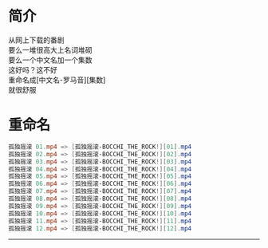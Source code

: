 # 简介
从网上下载的番剧  
要么一堆很高大上名词堆砌  
要么一个中文名加一个集数  
这好吗？这不好  
重命名成\[中文名-罗马音\]\[集数\]  
就很舒服
# 重命名
```powershell
孤独摇滚 01.mp4 => [孤独摇滚-BOCCHI_THE_ROCK!][01].mp4
孤独摇滚 02.mp4 => [孤独摇滚-BOCCHI_THE_ROCK!][02].mp4
孤独摇滚 03.mp4 => [孤独摇滚-BOCCHI_THE_ROCK!][03].mp4
孤独摇滚 04.mp4 => [孤独摇滚-BOCCHI_THE_ROCK!][04].mp4
孤独摇滚 05.mp4 => [孤独摇滚-BOCCHI_THE_ROCK!][05].mp4
孤独摇滚 06.mp4 => [孤独摇滚-BOCCHI_THE_ROCK!][06].mp4
孤独摇滚 07.mp4 => [孤独摇滚-BOCCHI_THE_ROCK!][07].mp4
孤独摇滚 08.mp4 => [孤独摇滚-BOCCHI_THE_ROCK!][08].mp4
孤独摇滚 09.mp4 => [孤独摇滚-BOCCHI_THE_ROCK!][09].mp4
孤独摇滚 10.mp4 => [孤独摇滚-BOCCHI_THE_ROCK!][10].mp4
孤独摇滚 11.mp4 => [孤独摇滚-BOCCHI_THE_ROCK!][11].mp4
孤独摇滚 12.mp4 => [孤独摇滚-BOCCHI_THE_ROCK!][12].mp4
```
---